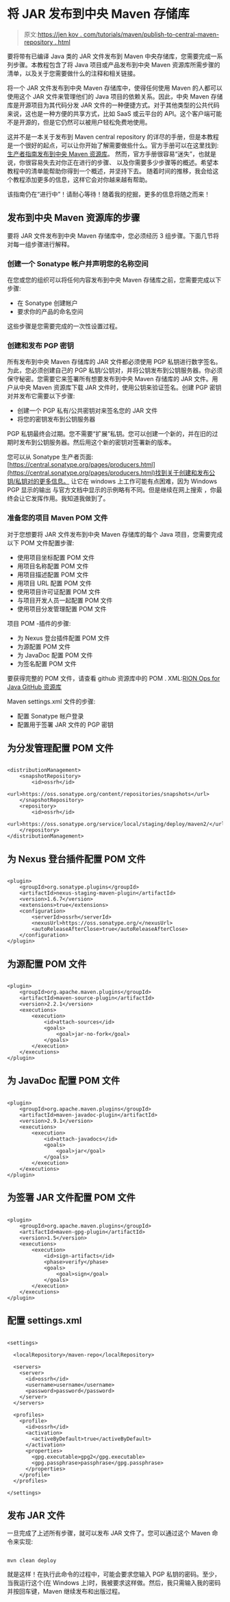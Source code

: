 # 将 JAR 发布到中央 Maven 存储库

> 原文:[https://jen kov . com/tutorials/maven/publish-to-central-maven-repository . html](https://jenkov.com/tutorials/maven/publish-to-central-maven-repository.html)

要将带有已编译 Java 类的 JAR 文件发布到 Maven 中央存储库，您需要完成一系列步骤。本教程包含了将 Java 项目或产品发布到中央 Maven 资源库所需步骤的清单，以及关于您需要做什么的注释和相关链接。

将一个 JAR 文件发布到中央 Maven 存储库中，使得任何使用 Maven 的人都可以使用这个 JAR 文件来管理他们的 Java 项目的依赖关系。因此，中央 Maven 存储库是开源项目为其代码分发 JAR 文件的一种便捷方式。对于其他类型的公共代码来说，这也是一种方便的共享方式，比如 SaaS 或云平台的 API。这个客户端可能不是开源的，但是它仍然可以被用户轻松免费地使用。

这并不是一本关于发布到 Maven central repository 的详尽的手册，但是本教程是一个很好的起点，可以让你开始了解需要做些什么。官方手册可以在这里找到:[生产者指南发布到中央 Maven 资源库](https://central.sonatype.org/pages/producers.html)。 然而，官方手册很容易“迷失”，也就是说，你很容易失去对你正在进行的步骤、 以及你需要多少步骤等的概述。希望本教程中的清单能帮助你得到一个概述，并坚持下去。 随着时间的推移，我会给这个教程添加更多的信息，这样它会对你越来越有帮助。

该指南仍在“进行中”！请耐心等待！随着我的挖掘，更多的信息将随之而来！

## 发布到中央 Maven 资源库的步骤

要将 JAR 文件发布到中央 Maven 存储库中，您必须经历 3 组步骤。下面几节将对每一组步骤进行解释。

### 创建一个 Sonatype 帐户并声明您的名称空间

在您或您的组织可以将任何内容发布到中央 Maven 存储库之前，您需要完成以下步骤:

*   在 Sonatype 创建帐户
*   要求你的产品的命名空间

这些步骤是您需要完成的一次性设置过程。

### 创建和发布 PGP 密钥

所有发布到中央 Maven 存储库的 JAR 文件都必须使用 PGP 私钥进行数字签名。为此，您必须创建自己的 PGP 私钥/公钥对，并将公钥发布到公钥服务器。你必须保守秘密。您需要它来签署所有想要发布到中央 Maven 存储库的 JAR 文件。用户从中央 Maven 资源库下载 JAR 文件时，使用公钥来验证签名。创建 PGP 密钥对并发布它需要以下步骤:

*   创建一个 PGP 私有/公共密钥对来签名您的 JAR 文件
*   将您的密钥发布到公钥服务器

PGP 私钥最终会过期。您不需要“扩展”私钥。您可以创建一个新的，并在旧的过期时发布到公钥服务器。然后用这个新的密钥对签署新的版本。

您可以从 Sonatype 生产者页面:[https://central.sonatype.org/pages/producers.html](https://central.sonatype.org/pages/producers.html)找到关于创建和发布公钥/私钥对的更多信息。 让它在 windows 上工作可能有点困难，因为 Windows PGP 显示的输出 与官方文档中显示的示例略有不同。但是继续在网上搜索 ，你最终会让它发挥作用。我知道我做到了。

### 准备您的项目 Maven POM 文件

对于您想要将 JAR 文件发布到中央 Maven 存储库的每个 Java 项目，您需要完成以下 POM 文件配置步骤:

*   使用项目坐标配置 POM 文件
*   用项目名称配置 POM 文件
*   用项目描述配置 POM 文件
*   用项目 URL 配置 POM 文件
*   使用项目许可证配置 POM 文件
*   与项目开发人员一起配置 POM 文件
*   使用项目分发管理配置 POM 文件

项目 POM -插件的步骤:

*   为 Nexus 登台插件配置 POM 文件
*   为源配置 POM 文件
*   为 JavaDoc 配置 POM 文件
*   为签名配置 POM 文件

要获得完整的 POM 文件，请查看 github 资源库中的 POM . XML:[RION Ops for Java GitHub 资源库](https://github.com/nanosai/rion-ops-java)

Maven settings.xml 文件的步骤:

*   配置 Sonatype 帐户登录
*   配置用于签署 JAR 文件的 PGP 密钥

## 为分发管理配置 POM 文件

```

<distributionManagement>
    <snapshotRepository>
        <id>ossrh</id>
        <url>https://oss.sonatype.org/content/repositories/snapshots</url>
    </snapshotRepository>
    <repository>
        <id>ossrh</id>
        <url>https://oss.sonatype.org/service/local/staging/deploy/maven2/</url>
    </repository>
</distributionManagement>    

```

## 为 Nexus 登台插件配置 POM 文件

```

<plugin>
    <groupId>org.sonatype.plugins</groupId>
    <artifactId>nexus-staging-maven-plugin</artifactId>
    <version>1.6.7</version>
    <extensions>true</extensions>
    <configuration>
        <serverId>ossrh</serverId>
        <nexusUrl>https://oss.sonatype.org/</nexusUrl>
        <autoReleaseAfterClose>true</autoReleaseAfterClose>
    </configuration>
</plugin>    

```

## 为源配置 POM 文件

```

<plugin>
    <groupId>org.apache.maven.plugins</groupId>
    <artifactId>maven-source-plugin</artifactId>
    <version>2.2.1</version>
    <executions>
        <execution>
            <id>attach-sources</id>
            <goals>
                <goal>jar-no-fork</goal>
            </goals>
        </execution>
    </executions>
</plugin>

```

## 为 JavaDoc 配置 POM 文件

```

<plugin>
    <groupId>org.apache.maven.plugins</groupId>
    <artifactId>maven-javadoc-plugin</artifactId>
    <version>2.9.1</version>
    <executions>
        <execution>
            <id>attach-javadocs</id>
            <goals>
                <goal>jar</goal>
            </goals>
        </execution>
    </executions>
</plugin>

```

## 为签署 JAR 文件配置 POM 文件

```

<plugin>
    <groupId>org.apache.maven.plugins</groupId>
    <artifactId>maven-gpg-plugin</artifactId>
    <version>1.5</version>
    <executions>
        <execution>
            <id>sign-artifacts</id>
            <phase>verify</phase>
            <goals>
                <goal>sign</goal>
            </goals>
        </execution>
    </executions>
</plugin>

```

## 配置 settings.xml

```

<settings>

  <localRepository>/maven-repo</localRepository>

  <servers>
    <server>
      <id>ossrh</id>
      <username>username</username>
      <password>password</password>
    </server>
  </servers>

  <profiles>
    <profile>
      <id>ossrh</id>
      <activation>
        <activeByDefault>true</activeByDefault>
      </activation>
      <properties>
        <gpg.executable>gpg2</gpg.executable>
        <gpg.passphrase>passphrase</gpg.passphrase>
      </properties>
    </profile>
  </profiles>

</settings>    

```

## 发布 JAR 文件

一旦完成了上述所有步骤，就可以发布 JAR 文件了。您可以通过这个 Maven 命令来实现:

```

mvn clean deploy

```

就是这样！在执行此命令的过程中，可能会要求您输入 PGP 私钥的密码。至少，当我运行这个(在 Windows 上)时，我被要求这样做。然后，我只需输入我的密码并按回车键，Maven 继续发布和出版过程。